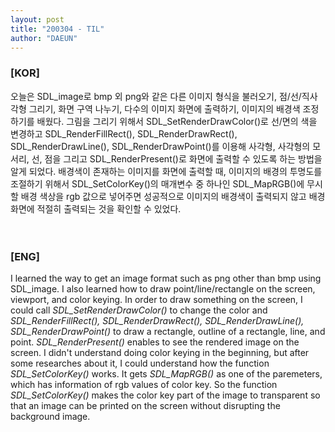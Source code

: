 ```yaml
---
layout: post
title: "200304 - TIL"
author: "DAEUN"
---
```


### [KOR]
오늘은 SDL_image로 bmp 외 png와 같은 다른 이미지 형식을 불러오기, 점/선/직사각형 그리기, 화면 구역 나누기, 다수의 이미지 화면에 출력하기, 이미지의 배경색 조정하기를 배웠다. 그림을 그리기 위해서 SDL_SetRenderDrawColor()로 선/면의 색을 변경하고 SDL_RenderFillRect(), SDL_RenderDrawRect(), SDL_RenderDrawLine(), SDL_RenderDrawPoint()를 이용해 사각형, 사각형의 모서리, 선, 점을 그리고 SDL_RenderPresent()로 화면에 출력할 수 있도록 하는 방법을 알게 되었다. 배경색이 존재하는 이미지를 화면에 출력할 때, 이미지의 배경의 투명도를 조절하기 위해서 SDL_SetColorKey()의 매개변수 중 하나인 SDL_MapRGB()에 무시할 배경 색상을 rgb 값으로 넣어주면 성공적으로 이미지의 배경색이 출력되지 않고 배경화면에 적절히 출력되는 것을 확인할 수 있었다.
<br><br><br>
### [ENG]
I learned the way to get an image format such as png other than bmp using SDL_image. I also learned how to draw point/line/rectangle on the screen, viewport, and color keying. In order to draw something on the screen, I could call _SDL\_SetRenderDrawColor()_ to change the color and _SDL\_RenderFillRect(), SDL\_RenderDrawRect(), SDL\_RenderDrawLine(), SDL\_RenderDrawPoint()_ to draw a rectangle, outline of a rectangle, line, and point. _SDL\_RenderPresent()_ enables to see the rendered image on the screen. I didn't understand doing color keying in the beginning, but after some researches about it, I could understand how the function _SDL\_SetColorKey()_ works. It gets _SDL\_MapRGB()_ as one of the paremeters, which has information of rgb values of color key. So the function _SDL\_SetColorKey()_ makes the color key part of the image to transparent so that an image can be printed on the screen without disrupting the background image.